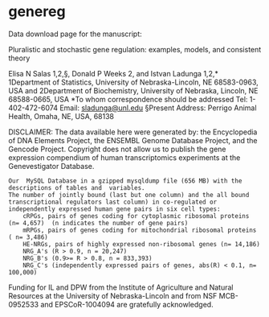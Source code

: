 # genereg

Data download page for the manuscript:

Pluralistic and stochastic gene regulation:
examples, models, and consistent theory

Elisa N Salas 1,2,§, Donald P Weeks 2, and Istvan Ladunga 1,2,*
1Department of Statistics, University of Nebraska-Lincoln, NE 68583-0963, USA and
 2Department of Biochemistry, University of Nebraska, Lincoln, NE 68588-0665, USA
*To whom correspondence should be addressed
Tel: 1-402-472-6074
Email: sladunga@unl.edu
§Present Address: Perrigo Animal Health, Omaha, NE, USA, 68138

DISCLAIMER: The data available here were generated by:
the Encyclopedia of DNA Elements Project,
the ENSEMBL Genome Database Project, and
the Gencode Project.
Copyright does not allow us to publish the gene expression compendium of human transcriptomics experiments at the Genevestigator Database.

    Our  MySQL Database in a gzipped mysqldump file (656 MB) with the descriptions of tables and  variables.
    The number of jointly bound (last but one column) and the all bound transcriptional regulators last column) in co-regulated or independently expressed human gene pairs in six cell types:
        cRPGs, pairs of genes coding for cytoplasmic ribosomal proteins (n= 4,657)  (n indicates the number of gene pairs)
        mRPGs, pairs of genes coding for mitochondrial ribosomal proteins ( n= 3,486)
        HE-NRGs, pairs of highly expressed non-ribosomal genes (n= 14,186)
        NRG_A's (R > 0.9, n = 20,247)
        NRG_B's (0.9>= R > 0.8, n = 833,393)
        NRG_C's (independently expressed pairs of genes, abs(R) < 0.1, n= 100,000)


Funding for IL and DPW from the Institute of Agriculture and Natural Resources at the University of Nebraska-Lincoln and from  NSF MCB-0952533 and EPSCoR-1004094 are gratefully acknowledged.
